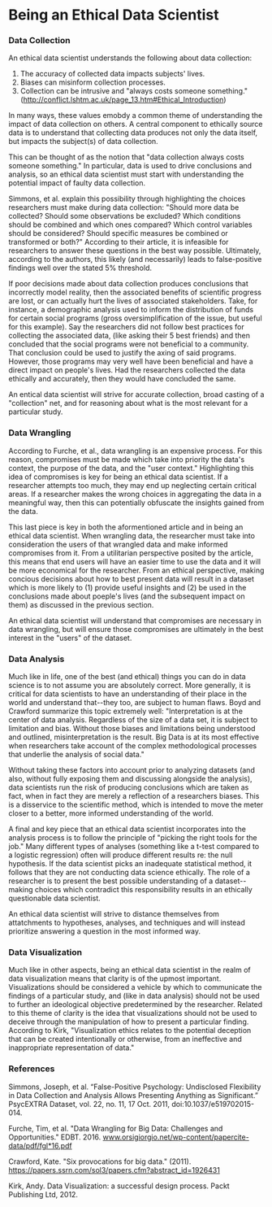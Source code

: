 # Being an Ethical Data Scientist

### Data Collection

An ethical data scientist understands the following about data collection:

1. The accuracy of collected data impacts subjects' lives.
2. Biases can misinform collection processes. 
3. Collection can be intrusive and "always costs someone something." (http://conflict.lshtm.ac.uk/page_13.htm#Ethical_Introduction)

In many ways, these values emobdy a common theme of understanding the impact of data collection on others.  A central component to ethically source data is to understand that collecting data produces not only the data itself, but impacts the subject(s) of data collection.  

This can be thought of as the notion that "data collection always costs someone something." In particular, data is used to drive conclusions and analysis, so an ethical data scientist must start with understanding the potential impact of faulty data collection.  

Simmons, et al. explain this possibility through highlighting the choices researchers must make during data collection: "Should more data be collected? Should some observations be excluded? Which conditions should be combined and which ones compared?
Which control variables should be considered? Should specific measures be combined or transformed or both?"  According to their article, it is infeasible for researchers to answer these questions in the best way possible. Ultimately, according to the authors, this likely (and necessarily) leads to false-positive findings well over the stated 5% threshold.  

If poor decisions made about data collection produces conclusions that incorrectly model reality, then the associated benefits of scientific progress are lost, or can actually hurt the lives of associated stakeholders.  Take, for instance, a demographic analysis used to inform the distribution of funds for certain social programs (gross oversimplification of the issue, but useful for this example).  Say the researchers did not follow best practices for collecting the associated data,  (like asking their 5 best friends) and then concluded that the social programs were not beneficial to a community. That conclusion could be used to justify the axing of said programs.  However, those programs may very well have been beneficial and have a direct impact on people's lives.  Had the researchers collected the data ethically and accurately, then they would have concluded the same.

An entical data scientist will strive for accurate collection, broad casting of a "collection" net, and for reasoning about what is the most relevant for a particular study.  

### Data Wrangling

According to Furche, et al., data wrangling is an expensive process.  For this reason, compromises must be made which take into priority the data's context, the purpose of the data, and the "user context."  Highlighting this idea of compromises is key for being an ethical data scientist.  If a researcher attempts too much, they may end up neglecting certain critical areas.  If a researcher makes the wrong choices in aggregating the data in a meaningful way, then this can potentially obfuscate the insights gained from the data.  

This last piece is key in both the aformentioned article and in being an ethical data scientist.  When wrangling data, the researcher must take into consideration the users of that wrangled data and make informed compromises from it.  From a utilitarian perspective posited by the article, this means that end users will have an easier time to use the data and it will be more economical for the researcher.  From an ethical perspective, making concious decisions about how to best present data will result in a dataset which is more likely to (1) provide useful insights and (2) be used in the conclusions made about poeple's lives (and the subsequent impact on them) as discussed in the previous section.  

An ethical data scientist will understand that compromises are necessary in data wrangling, but will ensure those compromises are ultimately in the best interest in the "users" of the dataset.


### Data Analysis

Much like in life, one of the best (and ethical) things you can do in data science is to not assume you are absolutely correct.  More generally, it is critical for data scientists to have an understanding of their place in the world and understand that--they too, are subject to human flaws.  Boyd and Crawford summarize this topic extremely well: 
"Interpretation is at the center of data analysis. Regardless of the size of a data set, it is subject to limitation and bias. Without those biases and limitations being understood and outlined, misinterpretation is the result. Big Data is at its most effective when researchers take account of the complex methodological processes that underlie the analysis of social data."

Without taking these factors into account prior to analyzing datasets (and also, without fully exposing them and discussing alongside the analysis), data scientists run the risk of producing conclusions which are taken as fact, when in fact they are merely a reflection of a researchers biases.  This is a disservice to the scientific method, which is intended to move the meter closer to a better, more informed understanding of the world. 

A final and key piece that an ethical data scientist incorporates into the analysis process is to follow the principle of "picking the right tools for the job."  Many different types of analyses (something like a t-test compared to a logistic regression) often will produce different results re: the null hypothesis.  If the data scientist picks an inadequate statistical method, it follows that they are not conducting data science ethically.  The role of a researcher is to present the best possible understanding of a dataset--making choices which contradict this responsibility results in an ethically questionable data scientist.

An ethical data scientist will strive to distance themselves from attatchments to hypotheses, analyses, and techniques and will instead prioritize answering a question in the most informed way.  

### Data Visualization

Much like in other aspects, being an ethical data scientist in the realm of data visualization means that clarity is of the upmost important.  Visualizations should be considered a vehicle by which to communicate the findings of a particular study, and (like in data analysis) should not be used to further an ideological objective predetermined by the researcher.  Related to this theme of clarity is the idea that visualizations should not be used to deceive through the manipulation of how to present a particular finding. According to Kirk, "Visualization ethics relates to the potential deception that can be created intentionally or otherwise, from an ineffective and inappropriate representation of data."



### References

Simmons, Joseph, et al. “False-Positive Psychology: Undisclosed Flexibility in Data Collection and Analysis Allows Presenting Anything as Significant.” PsycEXTRA Dataset, vol. 22, no. 11, 17 Oct. 2011, doi:10.1037/e519702015-014.

Furche, Tim, et al. "Data Wrangling for Big Data: Challenges and Opportunities." EDBT. 2016. www.orsigiorgio.net/wp-content/papercite-data/pdf/fgl*16.pdf

Crawford, Kate. "Six provocations for big data." (2011). https://papers.ssrn.com/sol3/papers.cfm?abstract_id=1926431

Kirk, Andy. Data Visualization: a successful design process. Packt Publishing Ltd, 2012. 


